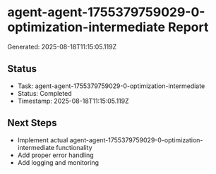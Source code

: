 # agent-agent-1755379759029-0-optimization-intermediate Report

Generated: 2025-08-18T11:15:05.119Z

## Status
- Task: agent-agent-1755379759029-0-optimization-intermediate
- Status: Completed
- Timestamp: 2025-08-18T11:15:05.119Z

## Next Steps
- Implement actual agent-agent-1755379759029-0-optimization-intermediate functionality
- Add proper error handling
- Add logging and monitoring
